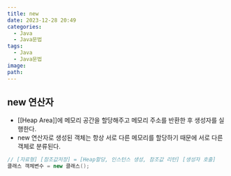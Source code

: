 ```yaml
---
title: new
date: 2023-12-28 20:49
categories:
  - Java
  - Java문법
tags:
  - Java
  - Java문법
image: 
path:
---
```


## new 연산자
+ [[Heap Area]]에 메모리 공간을 할당해주고 메모리 주소를 반환한 후 생성자를 실행한다.
+ new 연산자로 생성된 객체는 항상 서로 다른 메모리를 할당하기 때문에 서로 다른 객체로 분류된다.

```java
// [자료형] [참조값저장] = [Heap할당, 인스턴스 생성, 참조값 리턴] [생성자 호출]
클래스 객체변수 = new 클래스();
```